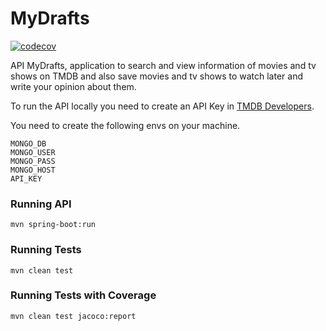 # MyDrafts

[![codecov](https://codecov.io/gh/algab/api-mydrafts/branch/master/graph/badge.svg?token=4HHIZGIOLW)](https://codecov.io/gh/algab/api-mydrafts)

API MyDrafts, application to search and view information of movies and tv shows on TMDB and also save movies and tv shows to watch later and write your opinion about them.

To run the API locally you need to create an API Key in [TMDB Developers](https://developers.themoviedb.org/3/getting-started/introduction).

You need to create the following envs on your machine.

```
MONGO_DB
MONGO_USER
MONGO_PASS
MONGO_HOST
API_KEY
```

### Running API

```
mvn spring-boot:run
```

### Running Tests

```
mvn clean test
```

### Running Tests with Coverage

```
mvn clean test jacoco:report
```